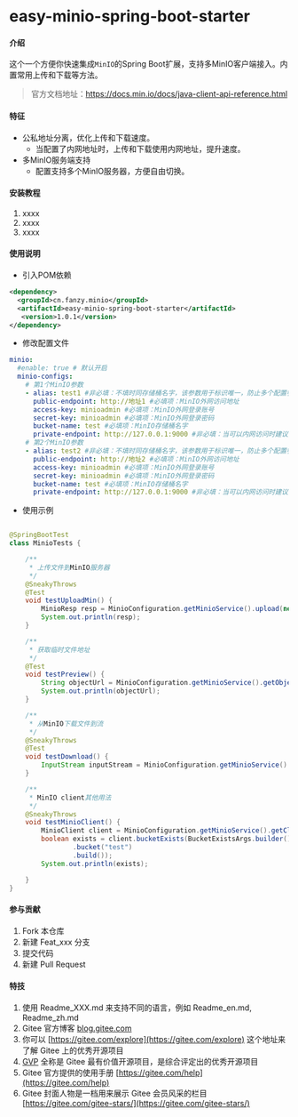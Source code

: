 # easy-minio-spring-boot-starter

#### 介绍

这个一个方便你快速集成`MinIO`的Spring Boot扩展，支持多MinIO客户端接入。内置常用上传和下载等方法。
> 官方文档地址：https://docs.min.io/docs/java-client-api-reference.html

#### 特征

* 公私地址分离，优化上传和下载速度。
    * 当配置了内网地址时，上传和下载使用内网地址，提升速度。
* 多MinIO服务端支持
    * 配置支持多个MinIO服务器，方便自由切换。

#### 安装教程

1. xxxx
2. xxxx
3. xxxx

#### 使用说明

* 引入POM依赖
```xml
<dependency>
  <groupId>cn.fanzy.minio</groupId>
  <artifactId>easy-minio-spring-boot-starter</artifactId>
   <version>1.0.1</version>
</dependency>
```
* 修改配置文件
```yaml
minio:
  #enable: true # 默认开启
  minio-configs:
    # 第1个MinIO参数
    - alias: test1 #非必填：不填时同存储桶名字，该参数用于标识唯一，防止多个配置参数存储桶重名
      public-endpoint: http://地址1 #必填项：MinIO外网访问地址
      access-key: minioadmin #必填项：MinIO外网登录账号
      secret-key: minioadmin #必填项：MinIO外网登录密码
      bucket-name: test #必填项：MinIO存储桶名字
      private-endpoint: http://127.0.0.1:9000 #非必填：当可以内网访问时建议配置此参数，提高传输速度。默认同public-endpoint
    # 第2个MinIO参数
    - alias: test2 #非必填：不填时同存储桶名字，该参数用于标识唯一，防止多个配置参数存储桶重名
      public-endpoint: http://地址2 #必填项：MinIO外网访问地址
      access-key: minioadmin #必填项：MinIO外网登录账号
      secret-key: minioadmin #必填项：MinIO外网登录密码
      bucket-name: test #必填项：MinIO存储桶名字
      private-endpoint: http://127.0.0.1:9000 #非必填：当可以内网访问时建议配置此参数，提高传输速度。默认同public-endpoint
```
* 使用示例

```java

@SpringBootTest
class MinioTests {

    /**
     * 上传文件到MinIO服务器
     */
    @SneakyThrows
    @Test
    void testUploadMin() {
        MinioResp resp = MinioConfiguration.getMinioService().upload(new File("1.jpg"), "1.jpg");
        System.out.println(resp);
    }

    /**
     * 获取临时文件地址
     */
    @Test
    void testPreview() {
        String objectUrl = MinioConfiguration.getMinioService().getObjectUrl("1.jpg");
        System.out.println(objectUrl);
    }

    /**
     * 从MinIO下载文件到流
     */
    @SneakyThrows
    @Test
    void testDownload() {
        InputStream inputStream = MinioConfiguration.getMinioService().getObject("1.jpg");
    }

    /**
     * MinIO client其他用法
     */
    @SneakyThrows
    void testMinioClient() {
        MinioClient client = MinioConfiguration.getMinioService().getClient();
        boolean exists = client.bucketExists(BucketExistsArgs.builder()
                .bucket("test")
                .build());
        System.out.println(exists);

    }
}

```

#### 参与贡献

1. Fork 本仓库
2. 新建 Feat_xxx 分支
3. 提交代码
4. 新建 Pull Request

#### 特技

1. 使用 Readme\_XXX.md 来支持不同的语言，例如 Readme\_en.md, Readme\_zh.md
2. Gitee 官方博客 [blog.gitee.com](https://blog.gitee.com)
3. 你可以 [https://gitee.com/explore](https://gitee.com/explore) 这个地址来了解 Gitee 上的优秀开源项目
4. [GVP](https://gitee.com/gvp) 全称是 Gitee 最有价值开源项目，是综合评定出的优秀开源项目
5. Gitee 官方提供的使用手册 [https://gitee.com/help](https://gitee.com/help)
6. Gitee 封面人物是一档用来展示 Gitee 会员风采的栏目 [https://gitee.com/gitee-stars/](https://gitee.com/gitee-stars/)
